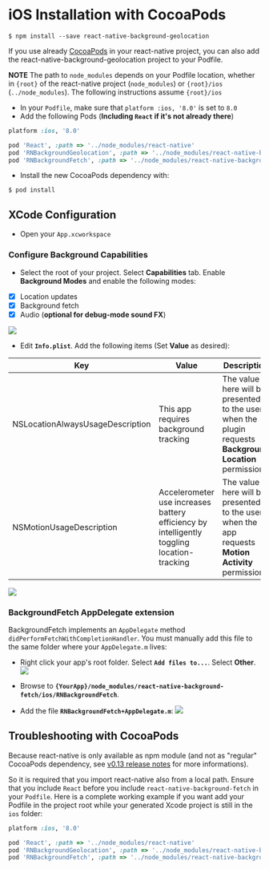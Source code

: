 # iOS Installation with CocoaPods

```shell
$ npm install --save react-native-background-geolocation
```

If you use already [CocoaPods](https://cocoapods.org/) in your react-native
project, you can also add the react-native-background-geolocation project to your Podfile.

**NOTE** The path to `node_modules` depends on your Podfile location, whether in `{root}` of the react-native project (`node_modules`) or `{root}/ios` (`../node_modules`).  The following instructions assume `{root}/ios`

- In your `Podfile`, make sure that `platform :ios, '8.0'` is set to `8.0`
- Add the following Pods (**Including `React` if it's not already there**)

```Ruby
platform :ios, '8.0'

pod 'React', :path => '../node_modules/react-native'
pod 'RNBackgroundGeolocation', :path => '../node_modules/react-native-background-geolocation'
pod 'RNBackgroundFetch', :path => '../node_modules/react-native-background-fetch'
```

- Install the new CocoaPods dependency with:

```shell
$ pod install
```

## XCode Configuration

- Open your `App.xcworkspace`

### Configure Background Capabilities

- Select the root of your project.  Select **Capabilities** tab.  Enable **Background Modes** and enable the following modes:

- [x] Location updates
- [x] Background fetch
- [x] Audio (**optional for debug-mode sound FX**)

![](https://www.dropbox.com/s/a4xieyd0h38xklu/Screenshot%202016-09-22%2008.12.51.png?dl=1)

- Edit **`Info.plist`**.  Add the following items (Set **Value** as desired): 

| Key | Value | Description |
|---|---|---|
| NSLocationAlwaysUsageDescription | This app requires background tracking | The value here will be presented to the user when the plugin requests **Background Location** permission | 
| NSMotionUsageDescription | Accelerometer use increases battery efficiency by intelligently toggling location-tracking | The value here will be presented to the user when the app requests **Motion Activity** permission.|

![](https://www.dropbox.com/s/j7udsab7brlj4yk/Screenshot%202016-09-22%2008.33.53.png?dl=1)

### BackgroundFetch AppDelegate extension

BackgroundFetch implements an `AppDelegate` method `didPerformFetchWithCompletionHandler`.  You must manually add this file to the same folder where your `AppDelegate.m` lives:

- Right click your app's root folder.  Select **`Add files to...`**.  Select **Other**.
![](https://www.dropbox.com/s/gpsmz1ul1wyrhrs/Screenshot%202016-09-21%2016.17.35.png?dl=1)

- Browse to **`{YourApp}/node_modules/react-native-background-fetch/ios/RNBackgroundFetch`**.  
- Add the file **`RNBackgroundFetch+AppDelegate.m`**:
![](https://www.dropbox.com/s/uvi6nlx6xrl13fa/Screenshot%202016-09-21%2016.20.42.png?dl=1)

## Troubleshooting with CocoaPods

Because react-native is only available as npm module (and not as "regular"
CocoaPods dependency, see [v0.13 release notes](https://github.com/facebook/react-native/releases/tag/v0.13.0)
for more informations).

So it is required that you import react-native also from a local path.
Ensure that you include `React` before you include `react-native-background-fetch` in
your `Podfile`. Here is a complete working example if you want add your Podfile
in the project root while your generated Xcode project is still in the `ios`
folder:

```Ruby
platform :ios, '8.0'

pod 'React', :path => '../node_modules/react-native'
pod 'RNBackgroundGeolocation', :path => '../node_modules/react-native-background-geolocation'
pod 'RNBackgroundFetch', :path => '../node_modules/react-native-background-fetch'
```
